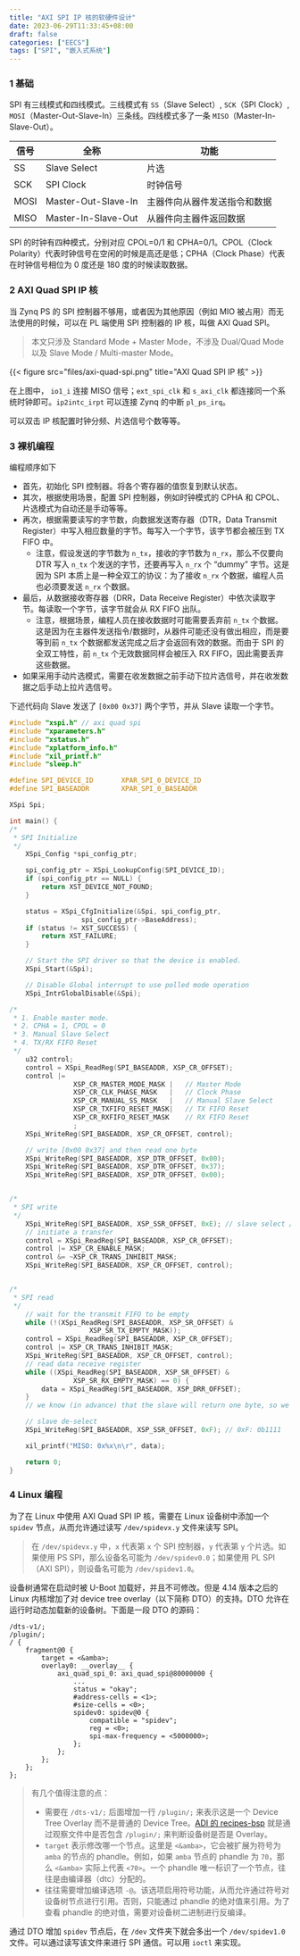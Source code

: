 ```yaml
---
title: "AXI SPI IP 核的软硬件设计"
date: 2023-06-29T11:33:45+08:00
draft: false
categories: ["EECS"]
tags: ["SPI", "嵌入式系统"]
---
```


### 1 基础

SPI 有三线模式和四线模式。三线模式有 `SS`（Slave Select）, `SCK`（SPI Clock）, `MOSI`（Master-Out-Slave-In）三条线。四线模式多了一条 `MISO`（Master-In-Slave-Out）。

|信号|全称|功能|
|-|-|-|
|SS|Slave Select|片选|
|SCK|SPI Clock|时钟信号|
|MOSI|Master-Out-Slave-In|主器件向从器件发送指令和数据|
|MISO|Master-In-Slave-Out|从器件向主器件返回数据|

SPI 的时钟有四种模式，分别对应 CPOL=0/1 和 CPHA=0/1。CPOL（Clock Polarity）代表时钟信号在空闲的时候是高还是低；CPHA（Clock Phase）代表在时钟信号相位为 0 度还是 180 度的时候读取数据。

### 2 AXI Quad SPI IP 核

当 Zynq PS 的 SPI 控制器不够用，或者因为其他原因（例如 MIO 被占用）而无法使用的时候，可以在 PL 端使用 SPI 控制器的 IP 核，叫做 AXI Quad SPI。

> 本文只涉及 Standard Mode + Master Mode，不涉及 Dual/Quad Mode 以及 Slave Mode / Multi-master Mode。

{{< figure src="files/axi-quad-spi.png" title="AXI Quad SPI IP 核" >}}

在上图中， `io1_i` 连接 MISO 信号；`ext_spi_clk` 和 `s_axi_clk` 都连接同一个系统时钟即可。`ip2intc_irpt` 可以连接 Zynq 的中断 `pl_ps_irq`。 

可以双击 IP 核配置时钟分频、片选信号个数等等。

### 3 裸机编程

编程顺序如下

- 首先，初始化 SPI 控制器。将各个寄存器的值恢复到默认状态。
- 其次，根据使用场景，配置 SPI 控制器，例如时钟模式的 CPHA 和 CPOL、片选模式为自动还是手动等等。
- 再次，根据需要读写的字节数，向数据发送寄存器（DTR，Data Transmit Register）中写入相应数量的字节。每写入一个字节，该字节都会被压到 TX FIFO 中。
    - 注意，假设发送的字节数为 `n_tx`，接收的字节数为 `n_rx`，那么不仅要向 DTR 写入 `n_tx` 个发送的字节，还要再写入 `n_rx` 个 “dummy” 字节。这是因为 SPI 本质上是一种全双工的协议：为了接收 `n_rx` 个数据，编程人员也必须要发送 `n_rx` 个数据。
- 最后，从数据接收寄存器（DRR，Data Receive Register）中依次读取字节。每读取一个字节，该字节就会从 RX FIFO 出队。
    - 注意，根据场景，编程人员在接收数据时可能需要丢弃前 `n_tx` 个数据。这是因为在主器件发送指令/数据时，从器件可能还没有做出相应，而是要等到前 `n_tx` 个数据都发送完成之后才会返回有效的数据。而由于 SPI 的全双工特性，前 `n_tx` 个无效数据同样会被压入 RX FIFO，因此需要丢弃这些数据。
- 如果采用手动片选模式，需要在收发数据之前手动下拉片选信号，并在收发数据之后手动上拉片选信号。

下述代码向 Slave 发送了 `[0x00 0x37]` 两个字节，并从 Slave 读取一个字节。

```c
#include "xspi.h" // axi quad spi
#include "xparameters.h"
#include "xstatus.h"
#include "xplatform_info.h"
#include "xil_printf.h"
#include "sleep.h"

#define SPI_DEVICE_ID       XPAR_SPI_0_DEVICE_ID
#define SPI_BASEADDR		XPAR_SPI_0_BASEADDR

XSpi Spi;

int main() {
/*
 * SPI Initialize
 */
	XSpi_Config *spi_config_ptr;

	spi_config_ptr = XSpi_LookupConfig(SPI_DEVICE_ID);
	if (spi_config_ptr == NULL) {
		return XST_DEVICE_NOT_FOUND;
	}

	status = XSpi_CfgInitialize(&Spi, spi_config_ptr,
				  spi_config_ptr->BaseAddress);
	if (status != XST_SUCCESS) {
		return XST_FAILURE;
	}

	// Start the SPI driver so that the device is enabled.
	XSpi_Start(&Spi);

	// Disable Global interrupt to use polled mode operation
	XSpi_IntrGlobalDisable(&Spi);

/*
 * 1. Enable master mode.
 * 2. CPHA = 1, CPOL = 0
 * 3. Manual Slave Select
 * 4. TX/RX FIFO Reset
 */
	u32 control;
	control = XSpi_ReadReg(SPI_BASEADDR, XSP_CR_OFFSET);
	control |=
				XSP_CR_MASTER_MODE_MASK |	// Master Mode
				XSP_CR_CLK_PHASE_MASK	|	// Clock Phase
				XSP_CR_MANUAL_SS_MASK	|	// Manual Slave Select
				XSP_CR_TXFIFO_RESET_MASK|	// TX FIFO Reset
				XSP_CR_RXFIFO_RESET_MASK	// RX FIFO Reset
				;
	XSpi_WriteReg(SPI_BASEADDR, XSP_CR_OFFSET, control);

	// write [0x00 0x37] and then read one byte
	XSpi_WriteReg(SPI_BASEADDR, XSP_DTR_OFFSET, 0x00);
	XSpi_WriteReg(SPI_BASEADDR, XSP_DTR_OFFSET, 0x37);
	XSpi_WriteReg(SPI_BASEADDR, XSP_DTR_OFFSET, 0x00);


/*
 * SPI write
 */
	XSpi_WriteReg(SPI_BASEADDR, XSP_SSR_OFFSET, 0xE); // slave select // 0xE: 0b1110
	// initiate a transfer
	control = XSpi_ReadReg(SPI_BASEADDR, XSP_CR_OFFSET);
	control |= XSP_CR_ENABLE_MASK;
	control &= ~XSP_CR_TRANS_INHIBIT_MASK;
	XSpi_WriteReg(SPI_BASEADDR, XSP_CR_OFFSET, control);


/*
 * SPI read
 */
	// wait for the transmit FIFO to be empty
	while (!(XSpi_ReadReg(SPI_BASEADDR, XSP_SR_OFFSET) &
					XSP_SR_TX_EMPTY_MASK));
	control = XSpi_ReadReg(SPI_BASEADDR, XSP_CR_OFFSET);
	control |= XSP_CR_TRANS_INHIBIT_MASK;
	XSpi_WriteReg(SPI_BASEADDR, XSP_CR_OFFSET, control);
	// read data receive register
	while ((XSpi_ReadReg(SPI_BASEADDR, XSP_SR_OFFSET) &
				XSP_SR_RX_EMPTY_MASK) == 0) {
		data = XSpi_ReadReg(SPI_BASEADDR, XSP_DRR_OFFSET);
	}
    // we know (in advance) that the slave will return one byte, so we know this loop will be executed three times.

	// slave de-select
	XSpi_WriteReg(SPI_BASEADDR, XSP_SSR_OFFSET, 0xF); // 0xF: 0b1111

	xil_printf("MISO: 0x%x\n\r", data);

	return 0;
}

```

### 4 Linux 编程

为了在 Linux 中使用 AXI Quad SPI IP 核，需要在 Linux 设备树中添加一个 `spidev` 节点，从而允许通过读写 `/dev/spidevx.y` 文件来读写 SPI。

> 在 `/dev/spidevx.y` 中，`x` 代表第 `x` 个 SPI 控制器，`y` 代表第 `y` 个片选。如果使用 PS SPI，那么设备名可能为 `/dev/spidev0.0`；如果使用 PL SPI（AXI SPI），则设备名可能为 `/dev/spidev1.0`。

设备树通常在启动时被 U-Boot 加载好，并且不可修改。但是 4.14 版本之后的 Linux 内核增加了对 device tree overlay（以下简称 DTO）的支持。DTO 允许在运行时动态加载新的设备树。下面是一段 DTO 的源码：

```dts
/dts-v1/;
/plugin/;
/ {
    fragment@0 {
        target = <&amba>;
        overlay0: __overlay__ {                       
            axi_quad_spi_0: axi_quad_spi@80000000 {
                ...
                status = "okay";
                #address-cells = <1>;
                #size-cells = <0>;
                spidev0: spidev@0 {
                    compatible = "spidev";
                    reg = <0>;
                    spi-max-frequency = <5000000>;
                };
            };                
        };
    };
};
```

> 有几个值得注意的点：
> 
> - 需要在 `/dts-v1/;` 后面增加一行 `/plugin/;` 来表示这是一个 Device Tree Overlay 而不是普通的 Device Tree。[ADI 的 recipes-bsp](https://github.com/analogdevicesinc/meta-adi/blob/master/meta-adi-xilinx/recipes-bsp/device-tree/device-tree.bbappend#L151) 就是通过观察文件中是否包含 `/plugin/;` 来判断设备树是否是 Overlay。
> - `target` 表示修改哪一个节点。这里是 `<&amba>`，它会被扩展为符号为 `amba` 的节点的 phandle。例如，如果 `amba` 节点的 phandle 为 `70`，那么 `<&amba>` 实际上代表 `<70>`。一个 phandle 唯一标识了一个节点，往往是由编译器（dtc）分配的。
> - 往往需要增加编译选项 `-@`。该选项启用符号功能，从而允许通过符号对设备树节点进行引用。否则，只能通过 phandle 的绝对值来引用。为了查看 phandle 的绝对值，需要对设备树二进制进行反编译。

通过 DTO 增加 `spidev` 节点后，在 `/dev` 文件夹下就会多出一个 `/dev/spidev1.0` 文件。可以通过读写该文件来进行 SPI 通信。可以用 `ioctl` 来实现。
